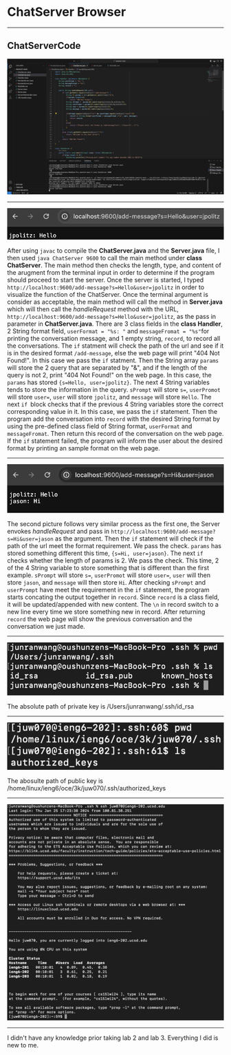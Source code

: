 ChatServer Browser
==================

***
ChatServerCode
--------------
![Image](Lab2_ServerCodeShot.png)
***

![Image](Lab2_ServerShot1.png)

After using `javac` to compile the **ChatServer.java** and the **Server.java** file, I then used `java ChatServer 9600` to call the main method under **class ChatServer**.
The main method then checks the length, type, and content of the arugment from the terminal input in order to determine if the program should proceed to start the server. 
Once the server is started, I typed `http://localhost:9600/add-message?s=Hello&user=jpolitz` in order to visualize the function of the ChatServer. Once the terminal argument is consider as acceptable, the main method will call the method in **Server.java** which will then call the *handleRequest* method with the URL, `http://localhost:9600/add-message?s=Hello&user=jpolitz`, as the pass in parameter in **ChatServer.java**. There are 3 class fields in the **class Handler**, 2 String format field, `userFormat = "%s: "` and `messageFromat = "%s"`for printing the conversation message, and 1 empty string, `record`, to record all the conversations. The `if` statment will check the path of the url and see if it is in the desired format `/add-message`, else the web page will print "404 Not Found!". In this case we pass the `if` statment. Then the String array `params` will store the 2 query that are separated by "&", and if the length of the query is not 2, print "404 Not Found!" on the web page. In this case, the `params` has stored `{s=Hello, user=jpolitz}`. The next 4 String variables tends to store the information in the query. `sPrompt` will store `s=`, `userPromot` will store `user=`, `user` will store `jpolitz`, and `message` will store `Hello`. The next `if `block checks that if the previous 4 String variables store the correct corresponding value in it. In this case, we pass the `if` statement. Then the program add the conversation into `record` with the desired String format by using the pre-defined class field of String format, `userFormat` and `messageFromat`. Then return this record of the conversation on the web page. If the `if` statement failed, the program will inform the user about the desired format by printing an sample format on the web page. 
***

![Image](Lab2_ServerShot2.png)

The second picture follows very similar process as the first one, the Server envokes *handleRequest* and pass in `http://localhost:9600/add-message?s=Hi&user=jason` as the argument. Then the `if` statement will check if the path of the url meet the format requirement. We pass the check. `params` has stored something different this time, `{s=Hi, user=jason}`. The next `if` checks whether the length of params is 2. We pass the check. This time, 2 of the 4 String variable to store something that is different than the first example. `sPrompt` will store `s=`, `userPromot` will store `user=`, `user` will then store `jason`, and `message` will then store `Hi`. After checking `sPrompt` and `userPrompt` have meet the requirement in the `if` statement, the program starts concating the output together in `record`. Since `record` is a class field, it will be updated/appended with new content. The `\n` in record switch to a new line every time we store something new in record. After returning `record` the web page will show the previous conversation and the conversation we just made.
***

![Image](Lab2_terminalPrivateKey.png)

The absolute path of private key is /Users/junranwang/.ssh/id_rsa
***

![Image](Lab2_terminalPublicKey.png)

The abosulte path of public key is /home/linux/ieng6/oce/3k/juw070/.ssh/authorized_keys
***

![Image](Lab2_sshLogin.png)
***

I didn't have any knowledge prior taking lab 2 and lab 3. Everything I did is new to me.
